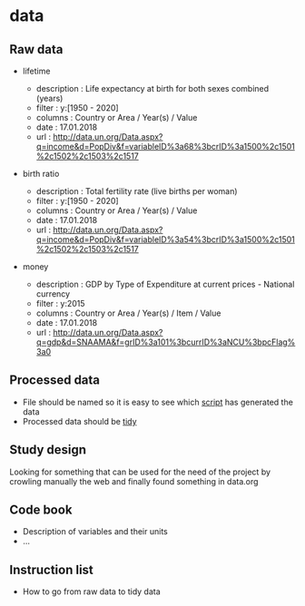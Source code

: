 # data

## Raw data

* lifetime
  * description : Life expectancy at birth for both sexes combined (years)
  * filter : y:\[1950 - 2020\]
  * columns : Country or Area / Year(s) / Value
  * date : 17.01.2018
  * url : http://data.un.org/Data.aspx?q=income&d=PopDiv&f=variableID%3a68%3bcrID%3a1500%2c1501%2c1502%2c1503%2c1517

* birth ratio
  * description : Total fertility rate (live births per woman)
  * filter : y:\[1950 - 2020\]
  * columns : Country or Area / Year(s) / Value
  * date : 17.01.2018
  * url : http://data.un.org/Data.aspx?q=income&d=PopDiv&f=variableID%3a54%3bcrID%3a1500%2c1501%2c1502%2c1503%2c1517

* money
  * description : GDP by Type of Expenditure at current prices - National currency
  * filter : y:2015
  * columns : Country or Area / Year(s) / Item / Value
  * date : 17.01.2018
  * url : http://data.un.org/Data.aspx?q=gdp&d=SNAAMA&f=grID%3a101%3bcurrID%3aNCU%3bpcFlag%3a0

## Processed data

* File should be named so it is easy to see which [script](../code/) has generated the data
* Processed data should be [tidy](https://github.com/jtleek/datasharing)

## Study design

Looking for something that can be used for the need of the project by crowling manually the web and finally found something in data.org

## Code book

* Description of variables and their units
* ...

## Instruction list

* How to go from raw data to tidy data
